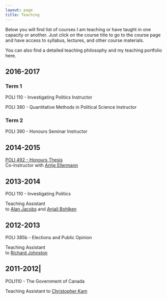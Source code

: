 ```yaml
---
layout: page
title: Teaching
---
```


Below you will find list of courses I am teaching or have taught in one capacity or another. Just click on the course title to go to the course page and have access to syllabus, lectures, and other course materials.

You can also find a detailed teaching philosophy and my teaching portfolio here.

## 2016-2017

### Term 1 

POLI 110 - Investigating Politics
Instructor 

POLI 380 - Quantitative Methods in Political Science
Instructor

### Term 2

POLI 390 - Honours Seminar
Instructor

## 2014-2015
[POLI 492 - Honours Thesis <br>]()
Co-Instructor with <a href="http://www.politics.ubc.ca/about-us/faculty-members/bfont-color-blue-full-time-facultyfontb/antje-ellermann.html" class="external">Antje Ellermann</a>

## 2013-2014
POLI 110 - Investigating Politics

Teaching Assistant<br> to <a href="http://www.politics.ubc.ca/about-us/faculty-members/bfont-color-blue-full-time-facultyfontb/alan-jacobs.html" class="external">Alan Jacobs</a> and <a href="https://anjalibohlken.wordpress.com/" class="external">Anjali Bohlken</a> 

## 2012-2013
POLI 385b - Elections and Public Opinion 

Teaching Assistant <br>to <a href="http://www.politics.ubc.ca/about-us/faculty-members/bfont-color-blue-full-time-facultyfontb/richard-johnston.html" class="external">Richard Johnston</a> 

## 2011-2012|
POLI110 - The Government of Canada 

Teaching Assistant to <a href="http://www.politics.ubc.ca/about-us/faculty-members/bfont-color-blue-full-time-facultyfontb/christopher-kam.html" class="external">Christopher Kam</a>

